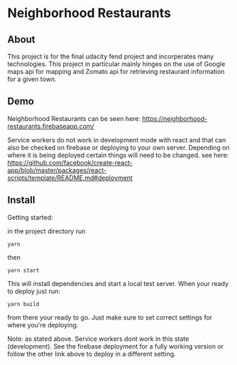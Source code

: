 Neighborhood Restaurants
========================

About
-----

This project is for the final udacity fend project and incorperates many technologies. This project in particular mainly hinges on the use of Google maps api for mapping and Zomato api for retrieving restaurant information for a given town.

Demo
----

Neighborhood Restaurants can be seen here: https://neighborhood-restaurants.firebaseapp.com/

Service workers do not work in development mode with react and that can also be checked on firebase or deploying to your own server. Depending on where it is being deployed certain things will need to be changed. see here: https://github.com/facebook/create-react-app/blob/master/packages/react-scripts/template/README.md#deployment

Install
-------

Getting started:

in the project directory run 

`yarn`

then 

`yarn start`

This will install dependencies and start a local test server. When your ready to deploy just run:

`yarn build`

from there your ready to go. Just make sure to set correct settings for where you're deploying.


Note: as stated above. Service workers dont work in this state (development). See the firebase deployment for a fully working version or follow the other link above to deploy in a different setting.